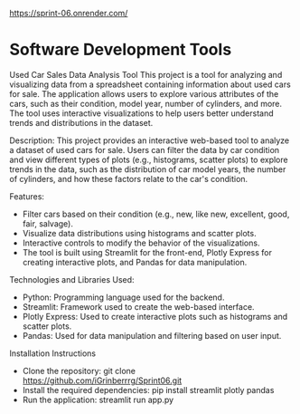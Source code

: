 https://sprint-06.onrender.com/

# Software Development Tools
Used Car Sales Data Analysis Tool
This project is a tool for analyzing and visualizing data from a spreadsheet containing information about used cars for sale. The application allows users to explore various attributes of the cars, such as their condition, model year, number of cylinders, and more. The tool uses interactive visualizations to help users better understand trends and distributions in the dataset.

Description:
This project provides an interactive web-based tool to analyze a dataset of used cars for sale. Users can filter the data by car condition and view different types of plots (e.g., histograms, scatter plots) to explore trends in the data, such as the distribution of car model years, the number of cylinders, and how these factors relate to the car's condition.

Features:
- Filter cars based on their condition (e.g., new, like new, excellent, good, fair, salvage).
- Visualize data distributions using histograms and scatter plots.
- Interactive controls to modify the behavior of the visualizations.
- The tool is built using Streamlit for the front-end, Plotly Express for creating interactive plots, and Pandas for data manipulation.

Technologies and Libraries Used:
- Python: Programming language used for the backend.
- Streamlit: Framework used to create the web-based interface.
- Plotly Express: Used to create interactive plots such as histograms and scatter plots.
- Pandas: Used for data manipulation and filtering based on user input.

Installation Instructions
- Clone the repository: git clone https://github.com/iGrinberrrg/Sprint06.git
- Install the required dependencies: pip install streamlit plotly pandas
- Run the application: streamlit run app.py
